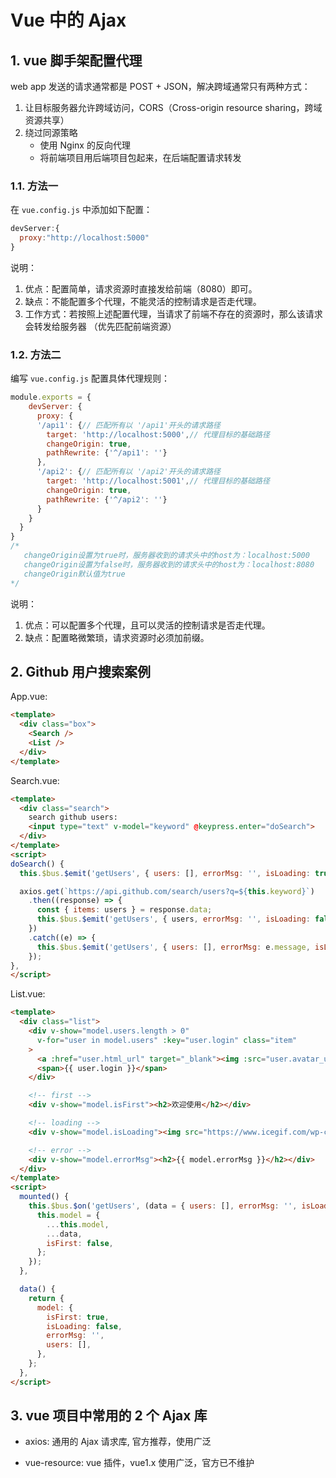 # Vue 中的 Ajax

## 1. vue 脚手架配置代理

web app 发送的请求通常都是 POST + JSON，解决跨域通常只有两种方式：

1. 让目标服务器允许跨域访问，CORS（Cross-origin resource sharing，跨域资源共享）
2. 绕过同源策略
   * 使用 Nginx 的反向代理
   * 将前端项目用后端项目包起来，在后端配置请求转发

### 1.1. 方法一

​在 `vue.config.js` 中添加如下配置：

```javascript
devServer:{
  proxy:"http://localhost:5000"
}
```

说明：

1. 优点：配置简单，请求资源时直接发给前端（8080）即可。
2. 缺点：不能配置多个代理，不能灵活的控制请求是否走代理。
3. 工作方式：若按照上述配置代理，当请求了前端不存在的资源时，那么该请求会转发给服务器 （优先匹配前端资源）

### 1.2. 方法二

​编写 `vue.config.js` 配置具体代理规则：

```js
module.exports = {
	devServer: {
      proxy: {
      '/api1': {// 匹配所有以 '/api1'开头的请求路径
        target: 'http://localhost:5000',// 代理目标的基础路径
        changeOrigin: true,
        pathRewrite: {'^/api1': ''}
      },
      '/api2': {// 匹配所有以 '/api2'开头的请求路径
        target: 'http://localhost:5001',// 代理目标的基础路径
        changeOrigin: true,
        pathRewrite: {'^/api2': ''}
      }
    }
  }
}
/*
   changeOrigin设置为true时，服务器收到的请求头中的host为：localhost:5000
   changeOrigin设置为false时，服务器收到的请求头中的host为：localhost:8080
   changeOrigin默认值为true
*/
```

说明：

1. 优点：可以配置多个代理，且可以灵活的控制请求是否走代理。
2. 缺点：配置略微繁琐，请求资源时必须加前缀。

## 2. Github 用户搜索案例

App.vue:

```html
<template>
  <div class="box">
    <Search />
    <List />
  </div>
</template>
```

Search.vue:

```html
<template>
  <div class="search">
    search github users:
    <input type="text" v-model="keyword" @keypress.enter="doSearch">
  </div>
</template>
<script>
doSearch() {
  this.$bus.$emit('getUsers', { users: [], errorMsg: '', isLoading: true });

  axios.get(`https://api.github.com/search/users?q=${this.keyword}`)
    .then((response) => {
      const { items: users } = response.data;
      this.$bus.$emit('getUsers', { users, errorMsg: '', isLoading: false });
    })
    .catch((e) => {
      this.$bus.$emit('getUsers', { users: [], errorMsg: e.message, isLoading: false });
    });
},
</script>
```

List.vue:

```html
<template>
  <div class="list">
    <div v-show="model.users.length > 0"
      v-for="user in model.users" :key="user.login" class="item"
    >
      <a :href="user.html_url" target="_blank"><img :src="user.avatar_url" alt=""></a>
      <span>{{ user.login }}</span>
    </div>

    <!-- first -->
    <div v-show="model.isFirst"><h2>欢迎使用</h2></div>

    <!-- loading -->
    <div v-show="model.isLoading"><img src="https://www.icegif.com/wp-content/uploads/loading-icegif-1.gif" alt=""></div>

    <!-- error -->
    <div v-show="model.errorMsg"><h2>{{ model.errorMsg }}</h2></div>
  </div>
</template>
<script>
  mounted() {
    this.$bus.$on('getUsers', (data = { users: [], errorMsg: '', isLoading: false }) => {
      this.model = {
        ...this.model,
        ...data,
        isFirst: false,
      };
    });
  },

  data() {
    return {
      model: {
        isFirst: true,
        isLoading: false,
        errorMsg: '',
        users: [],
      },
    };
  },
</script>
```

## 3. vue 项目中常用的 2 个 Ajax 库

* axios: 通用的 Ajax 请求库, 官方推荐，使用广泛

* vue-resource: vue 插件，vue1.x 使用广泛，官方已不维护